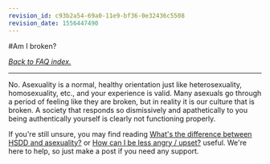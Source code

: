 ```yaml
---
revision_id: c93b2a54-69a0-11e9-bf36-0e32436c5508
revision_date: 1556447490
---
```


#Am I broken?

[*Back to FAQ index.*](https://www.reddit.com/r/asexuality/wiki/faq)

---

No. Asexuality is a normal, healthy orientation just like heterosexuality, homosexuality, etc., and your experience is valid. Many asexuals go through a period of feeling like they are broken, but in reality it is our culture that is broken. A society that responds so dismissively and apathetically to you being authentically yourself is clearly not functioning properly.

If you're still unsure, you may find reading [What's the difference between HSDD and asexuality?](https://www.reddit.com/r/asexuality/wiki/faq#wiki_.2022_what.27s_the_difference_between_hsdd_and_asexuality.3F) or [How can I be less angry / upset?](https://www.reddit.com/r/asexuality/wiki/faq#wiki_.2022_how_can_i_be_less_angry_.2F_upset.3F) useful. We're here to help, so just make a post if you need any support.